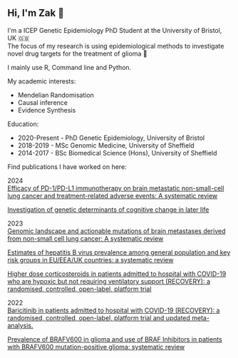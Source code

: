 
## Hi, I'm Zak 👋
<p>I'm a ICEP Genetic Epidemiology PhD Student at the University of Bristol, UK 🇬🇧 <br>
The focus of my research is using epidemiological methods to investigate novel drug targets for the treatment of glioma 🧠<br>

I mainly use R, Command line and Python.<br>
<p>My academic interests:<br>
<ul>
<li>Mendelian Randomisation</li>
<li>Causal inference</li>
<li>Evidence Synthesis</li>
</ul>
<p>Education:
<ul>
<li>2020-Present - PhD Genetic Epidemiology, University of Bristol</li>
<li>2018-2019 - MSc Genomic Medicine, University of Sheffield</li>
<li>2014-2017 - BSc Biomedical Science (Hons), University of Sheffield</li>
</ul>
<p>Find publications I have worked on here:<br>

2024<br>
[Efficacy of PD-1/PD-L1 immunotherapy on brain metastatic non-small-cell lung cancer and treatment-related adverse events: A systematic review](https://pubmed.ncbi.nlm.nih.gov/38331301/)<br>

[Investigation of genetic determinants of cognitive change in later life](https://pubmed.ncbi.nlm.nih.gov/38238328/)<br>

2023<br>
[Genomic landscape and actionable mutations of brain metastases derived from non-small cell lung cancer: A systematic review](https://pubmed.ncbi.nlm.nih.gov/38130901/)<br>

[Estimates of hepatitis B virus prevalence among general population and key risk groups in EU/EEA/UK countries: a systematic review](https://pubmed.ncbi.nlm.nih.gov/37498533/)<br>

[Higher dose corticosteroids in patients admitted to hospital with COVID-19 who are hypoxic but not requiring ventilatory support (RECOVERY): a randomised, controlled, open-label, platform trial](https://pubmed.ncbi.nlm.nih.gov/37060915/)<br>

2022<br>
[Baricitinib in patients admitted to hospital with COVID-19 (RECOVERY): a randomised, controlled, open-label, platform trial and updated meta-analysis.](https://pubmed.ncbi.nlm.nih.gov/35908569/)<br>

[Prevalence of BRAFV600 in glioma and use of BRAF Inhibitors in patients with BRAFV600 mutation-positive glioma: systematic review](https://pubmed.ncbi.nlm.nih.gov/34718782/)<br>
